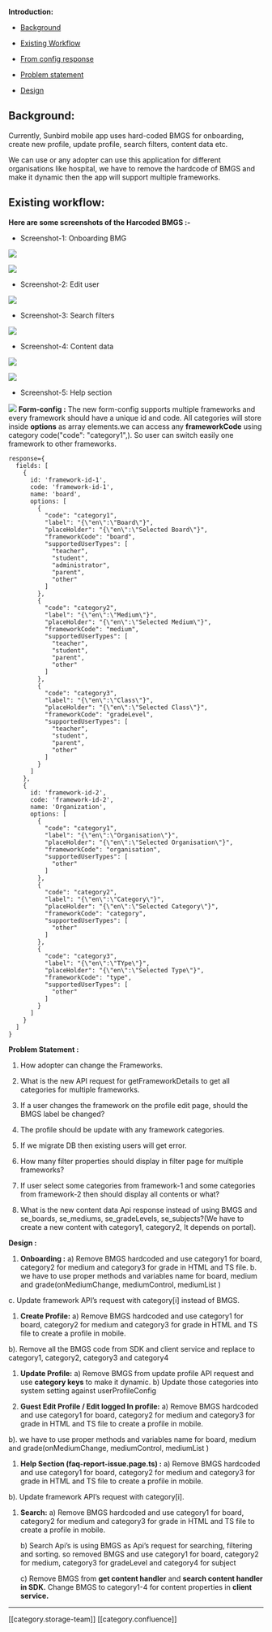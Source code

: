  **Introduction:** 
* [Background](https://project-sunbird.atlassian.net/wiki/spaces/SUN/pages/3348889606/Overview+of+remove+hardcoded+BMGS+in+Mobile+app#Background%3A)


* [Existing Workflow](https://project-sunbird.atlassian.net/wiki/spaces/SUN/pages/3348889606/Overview+of+remove+hardcoded+BMGS+in+Mobile+app#Existing-workflow%3A)


* [From config response](https://project-sunbird.atlassian.net/wiki/spaces/SUN/pages/3348889606/Overview+of+remove+hardcoded+BMGS+in+Mobile+app#Form-config-%3A)


* [Problem statement](https://project-sunbird.atlassian.net/wiki/spaces/SUN/pages/3348889606/Overview+of+remove+hardcoded+BMGS+in+Mobile+app#Problem-Statement-%3A)


* [Design](https://project-sunbird.atlassian.net/wiki/spaces/SUN/pages/3348889606/Overview+of+remove+hardcoded+BMGS+in+Mobile+app#Design-%3A)




## Background:
Currently, Sunbird mobile app uses hard-coded BMGS for onboarding, create new profile, update profile, search filters, content data etc.

We can use or any adopter can use this application for different organisations like hospital, we have to remove the hardcode of BMGS and make it dynamic then the app will support multiple frameworks.


## Existing workflow:
 **Here are some screenshots of the Harcoded BMGS :-** 


* Screenshot-1: Onboarding BMG  

![](images/storage/Screenshot_20230728-120458.png)

![](images/storage/Screenshot_20230728-120510.png)
* Screenshot-2: Edit user

![](images/storage/Screenshot_20230728-120538.png)


* Screenshot-3: Search filters

![](images/storage/Screenshot_20230728-120637.png)


* Screenshot-4: Content data



![](images/storage/Screenshot_20230731-140038.png)

![](images/storage/Screenshot_20230731-140133.png)


* Screenshot-5: Help section



![](images/storage/Screenshot_20230808-101216.png) **Form-config :** The new form-config supports multiple frameworks and every framework should have a unique id and code. All categories will store inside  **options**  as array elements.we can access any  **frameworkCode**  using category code("code": "category1",). So user can switch easily one framework to other frameworks.


```
response={
  fields: [
    {
      id: 'framework-id-1',
      code: 'framework-id-1',
      name: 'board',
      options: [
        {
          "code": "category1",
          "label": "{\"en\":\"Board\"}",
          "placeHolder": "{\"en\":\"Selected Board\"}",
          "frameworkCode": "board",
          "supportedUserTypes": [
            "teacher",
            "student",
            "administrator",
            "parent",
            "other"
          ]
        },
        {
          "code": "category2",
          "label": "{\"en\":\"Medium\"}",
          "placeHolder": "{\"en\":\"Selected Medium\"}",
          "frameworkCode": "medium",
          "supportedUserTypes": [
            "teacher",
            "student",
            "parent",
            "other"
          ]
        },
        {
          "code": "category3",
          "label": "{\"en\":\"Class\"}",
          "placeHolder": "{\"en\":\"Selected Class\"}",
          "frameworkCode": "gradeLevel",
          "supportedUserTypes": [
            "teacher",
            "student",
            "parent",
            "other"
          ]
        }
      ]
    },
    {
      id: 'framework-id-2',
      code: 'framework-id-2',
      name: 'Organization',
      options: [
        {
          "code": "category1",
          "label": "{\"en\":\"Organisation\"}",
          "placeHolder": "{\"en\":\"Selected Organisation\"}",
          "frameworkCode": "organisation",
          "supportedUserTypes": [
            "other"
          ]
        },
        {
          "code": "category2",
          "label": "{\"en\":\"Category\"}",
          "placeHolder": "{\"en\":\"Selected Category\"}",
          "frameworkCode": "category",
          "supportedUserTypes": [
            "other"
          ]
        },
        {
          "code": "category3",
          "label": "{\"en\":\"TYpe\"}",
          "placeHolder": "{\"en\":\"Selected Type\"}",
          "frameworkCode": "type",
          "supportedUserTypes": [
            "other"
          ]
        }
      ]
    }
  ]
}
```
 **Problem Statement :** 
1. How adopter can change the Frameworks.


1. What is the new API request for getFrameworkDetails to get all categories for multiple frameworks.


1. If a user changes the framework on the profile edit page, should the BMGS label be changed?


1. The profile should be update with any framework categories.


1. If we migrate DB then existing users will get error.


1. How many filter properties should display in filter page for multiple frameworks?


1. If user select some categories from framework-1 and some categories from framework-2 then should display all contents or what?


1. What is the new content data Api response instead of using BMGS and se_boards, se_mediums, se_gradeLevels, se_subjects?(We have to create a new content with category1, category2, It depends on portal).



 **Design :** 
1.  **Onboarding :** a) Remove BMGS hardcoded and use category1 for board, category2 for medium and category3 for grade in HTML and TS file.                                                                                                                           b. we have to use proper methods and variables name for board, medium and grade(onMediumChange, mediumControl, mediumList ) 

c. Update framework API’s request with category\[i] instead of BMGS. 




1.  **Create Profile:** a) Remove BMGS hardcoded and use category1 for board, category2 for medium and category3 for grade in HTML and TS file to create a profile in mobile.

b). Remove all the BMGS code from SDK and client service and replace to category1, category2, category3 and category4


1.  **Update Profile:**   a) Remove BMGS from update profile API request and use  **category keys**  to make it dynamic.                                                                                                                                                                                       b) Update  those categories into system setting against userProfileConfig


1.  **Guest Edit Profile / Edit logged In profile:**   a) Remove BMGS hardcoded and use category1 for board, category2 for medium and category3 for grade in HTML and TS file to create a profile in mobile.

b). we have to use proper methods and variables name for board, medium and grade(onMediumChange, mediumControl, mediumList ) 


1.  **Help Section (faq-report-issue.page.ts) :**  a) Remove BMGS hardcoded and use category1 for board, category2 for medium and category3 for grade in HTML and TS file to create a profile in mobile.

b). Update framework API’s request with category\[i].


1.  **Search:** a) Remove BMGS hardcoded and use category1 for board, category2 for medium and category3 for grade in HTML and TS file to create a profile in mobile.



      b)  Search Api’s is using BMGS as Api’s request for searching, filtering and sorting. so removed BMGS and use category1 for board, category2 for medium, category3 for gradeLevel and category4 for subject

      c) Remove BMGS from  **get content handler**  and  **search content handler in SDK.** Change BMGS to            category1-4 for content properties in  **client service.** 









*****

[[category.storage-team]] 
[[category.confluence]] 
